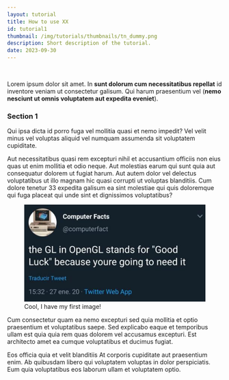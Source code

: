 ```yaml
---
layout: tutorial
title: How to use XX
id: tutorial1
thumbnail: /img/tutorials/thumbnails/tn_dummy.png
description: Short description of the tutorial.
date: 2023-09-30
---
```


<!-- This will be our modal (only add one per page) -->
<div id="imageModal" class="modal" onclick="closeModal()">
  <img id="modalImage">
</div>

Lorem ipsum dolor sit amet. In **sunt dolorum cum necessitatibus repellat** id inventore veniam ut consectetur galisum. Qui harum praesentium vel (__nemo nesciunt ut omnis voluptatem aut expedita eveniet__).

### Section 1

Qui ipsa dicta id porro fuga vel mollitia quasi et nemo impedit? Vel velit minus vel voluptas aliquid vel numquam assumenda sit voluptatem cupiditate.

Aut necessitatibus quasi rem excepturi nihil et accusantium officiis non eius quas ut enim mollitia et odio neque. Aut molestias earum qui sunt quia aut consequatur dolorem ut fugiat harum. Aut autem dolor vel delectus voluptatibus ut illo magnam hic quasi corrupti ut voluptas blanditiis. Cum dolore tenetur 33 expedita galisum ea sint molestiae qui quis doloremque qui fuga placeat qui unde sint et dignissimos voluptatibus?

<figure class="enlargeable-image">
  <img src="/img/tutorials/tutorial1/cool_image.jpg" alt="<Interesting alt>" onclick="enlargeImage(this)">
  <figcaption>Cool, I have my first image!</figcaption>
</figure>

Cum consectetur quam ea nemo excepturi sed quia mollitia et optio praesentium et voluptatibus saepe. Sed explicabo eaque et temporibus ullam est quia quia rem quas dolorem vel accusamus excepturi. Est architecto amet ea cumque voluptatibus et ducimus fugiat.

Eos officia quia et velit blanditiis At corporis cupiditate aut praesentium enim. Ab quibusdam libero qui voluptatem voluptas in dolor perspiciatis. Eum quia voluptatibus eos laborum ullam et voluptatem optio.
